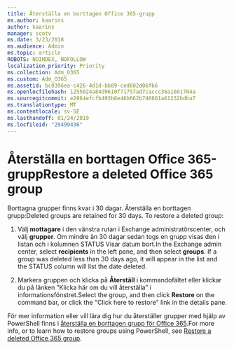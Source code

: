 ```yaml
---
title: Återställa en borttagen Office 365-grupp
ms.author: kaarins
author: kaarins
manager: scotv
ms.date: 3/23/2018
ms.audience: Admin
ms.topic: article
ROBOTS: NOINDEX, NOFOLLOW
localization_priority: Priority
ms.collection: Adm_O365
ms.custom: Adm_O365
ms.assetid: bc0396ea-c426-4d1d-bb89-ced602d06fb6
ms.openlocfilehash: 1255024a84d9610f71757ad7caccc36a1601704a
ms.sourcegitcommit: e2864efcfb493b6e46b662b746661a61232bdba7
ms.translationtype: MT
ms.contentlocale: sv-SE
ms.lasthandoff: 01/24/2019
ms.locfileid: "29499436"
---
```

# <a name="restore-a-deleted-office-365-group"></a><span data-ttu-id="bd13d-102">Återställa en borttagen Office 365-grupp</span><span class="sxs-lookup"><span data-stu-id="bd13d-102">Restore a deleted Office 365 group</span></span>

<span data-ttu-id="bd13d-p101">Borttagna grupper finns kvar i 30 dagar. Återställa en borttagen grupp:</span><span class="sxs-lookup"><span data-stu-id="bd13d-p101">Deleted groups are retained for 30 days. To restore a deleted group:</span></span>
  
1. <span data-ttu-id="bd13d-p102">Välj **mottagare** i den vänstra rutan i Exchange administratörscenter, och välj **grupper**. Om mindre än 30 dagar sedan togs en grupp visas den i listan och i kolumnen STATUS Visar datum bort.</span><span class="sxs-lookup"><span data-stu-id="bd13d-p102">In the Exchange admin center, select **recipients** in the left pane, and then select **groups**. If a group was deleted less than 30 days ago, it will appear in the list and the STATUS column will list the date deleted.</span></span>
    
2. <span data-ttu-id="bd13d-107">Markera gruppen och klicka på **Återställ** i kommandofältet eller klickar du på länken ”Klicka här om du vill återställa” i informationsfönstret.</span><span class="sxs-lookup"><span data-stu-id="bd13d-107">Select the group, and then click **Restore** on the command bar, or click the "Click here to restore" link in the details pane.</span></span> 
    
<span data-ttu-id="bd13d-108">För mer information eller vill lära dig hur du återställer grupper med hjälp av PowerShell finns i [återställa en borttagen grupp för Office 365](https://go.microsoft.com/fwlink/?linkid=867802).</span><span class="sxs-lookup"><span data-stu-id="bd13d-108">For more info, or to learn how to restore groups using PowerShell, see [Restore a deleted Office 365 group](https://go.microsoft.com/fwlink/?linkid=867802).</span></span>
  

